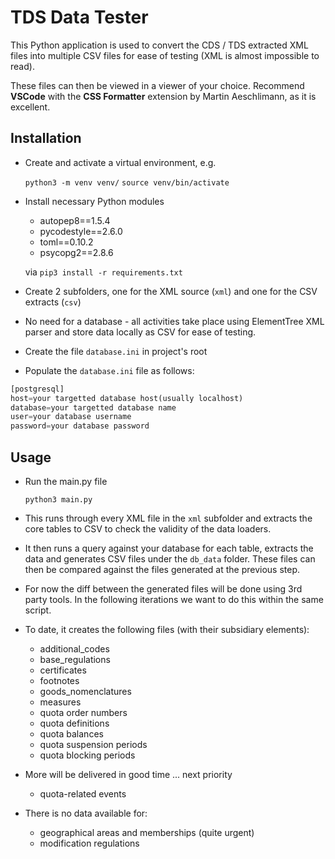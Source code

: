 # TDS Data Tester

This Python application is used to convert the CDS / TDS extracted XML files into multiple CSV files for ease of testing (XML is almost impossible to read).

These files can then be viewed in a viewer of your choice. Recommend **VSCode** with the **CSS Formatter** extension by Martin Aeschlimann, as it is excellent.

## Installation

- Create and activate a virtual environment, e.g.

  `python3 -m venv venv/`
  `source venv/bin/activate`

- Install necessary Python modules 

  - autopep8==1.5.4
  - pycodestyle==2.6.0
  - toml==0.10.2
  - psycopg2==2.8.6

  via `pip3 install -r requirements.txt`
  
- Create 2 subfolders, one for the XML source (`xml`) and one for the CSV extracts (`csv`)

- No need for a database - all activities take place using ElementTree XML parser and store data locally as CSV for ease of testing.

- Create the file `database.ini` in project's root
- Populate the `database.ini` file as follows:

```python 
[postgresql]
host=your targetted database host(usually localhost)
database=your targetted database name 
user=your database username
password=your database password
```


## Usage

- Run the main.py file

  `python3 main.py`

- This runs through every XML file in the `xml` subfolder and extracts the core tables to CSV to check the validity of the data loaders.
- It then runs a query against your database for each table, extracts the data and generates CSV files under the `db_data` folder. These files can then be compared against the files generated at the previous step.
- For now the diff between the generated files will be done using 3rd party tools. In the following iterations we want to do this within the same script.

- To date, it creates the following files (with their subsidiary elements):

  - additional_codes
  - base_regulations
  - certificates
  - footnotes
  - goods_nomenclatures
  - measures
  - quota order numbers
  - quota definitions
  - quota balances
  - quota suspension periods
  - quota blocking periods

- More will be delivered in good time ... next priority
  - quota-related events

- There is no data available for:
  
  - geographical areas and memberships (quite urgent)
  - modification regulations
